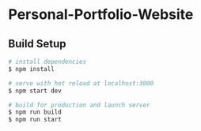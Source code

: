 # Personal-Portfolio-Website

## Build Setup

```bash
# install dependencies
$ npm install

# serve with hot reload at localhost:3000
$ npm start dev

# build for production and launch server
$ npm run build
$ npm run start

```
